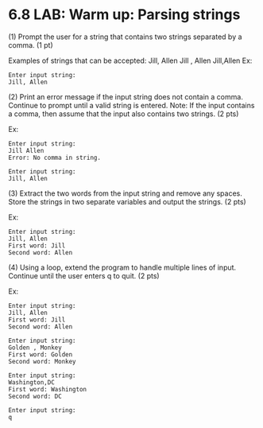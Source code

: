 # 6.8 LAB: Warm up: Parsing strings
(1) Prompt the user for a string that contains two strings separated by a comma. (1 pt)

Examples of strings that can be accepted:
Jill, Allen
Jill , Allen
Jill,Allen
Ex:
```
Enter input string:
Jill, Allen
```
(2) Print an error message if the input string does not contain a comma. Continue to prompt until a valid string is entered. Note: If the input contains a comma, then assume that the input also contains two strings. (2 pts)

Ex:
```
Enter input string:
Jill Allen
Error: No comma in string.

Enter input string:
Jill, Allen
```
(3) Extract the two words from the input string and remove any spaces. Store the strings in two separate variables and output the strings. (2 pts)

Ex:
```
Enter input string:
Jill, Allen
First word: Jill
Second word: Allen
```
(4) Using a loop, extend the program to handle multiple lines of input. Continue until the user enters q to quit. (2 pts)

Ex:
```
Enter input string:
Jill, Allen
First word: Jill
Second word: Allen

Enter input string:
Golden , Monkey
First word: Golden
Second word: Monkey

Enter input string:
Washington,DC
First word: Washington
Second word: DC

Enter input string:
q
```